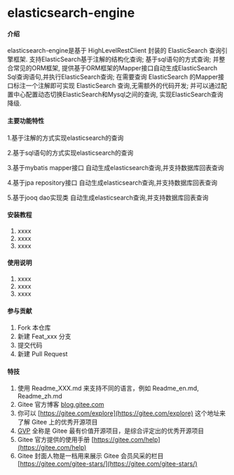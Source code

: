 # elasticsearch-engine

#### 介绍
elasticsearch-engine是基于 HighLevelRestClient 封装的 ElasticSearch 查询引擎框架. 支持ElasticSearch基于注解的结构化查询; 基于sql语句的方式查询; 并整合常见的ORM框架, 提供基于ORM框架的Mapper接口自动生成ElasticSearch Sql查询语句,并执行ElasticSearch查询;
在需要查询 ElasticSearch 的Mapper接口标注一个注解即可实现 ElasticSearch 查询,无需额外的代码开发; 并可以通过配置中心配置动态切换ElasticSearch和Mysql之间的查询, 实现ElasticSearch查询降级.

#### 主要功能特性

1.基于注解的方式实现elasticsearch的查询

2.基于sql语句的方式实现elasticsearch的查询

3.基于mybatis mapper接口 自动生成elasticsearch查询,并支持数据库回表查询

4.基于jpa repository接口 自动生成elasticsearch查询,并支持数据库回表查询

5.基于jooq dao实现类 自动生成elasticsearch查询,并支持数据库回表查询

#### 安装教程

1.  xxxx
2.  xxxx
3.  xxxx

#### 使用说明

1.  xxxx
2.  xxxx
3.  xxxx

#### 参与贡献

1.  Fork 本仓库
2.  新建 Feat_xxx 分支
3.  提交代码
4.  新建 Pull Request


#### 特技

1.  使用 Readme\_XXX.md 来支持不同的语言，例如 Readme\_en.md, Readme\_zh.md
2.  Gitee 官方博客 [blog.gitee.com](https://blog.gitee.com)
3.  你可以 [https://gitee.com/explore](https://gitee.com/explore) 这个地址来了解 Gitee 上的优秀开源项目
4.  [GVP](https://gitee.com/gvp) 全称是 Gitee 最有价值开源项目，是综合评定出的优秀开源项目
5.  Gitee 官方提供的使用手册 [https://gitee.com/help](https://gitee.com/help)
6.  Gitee 封面人物是一档用来展示 Gitee 会员风采的栏目 [https://gitee.com/gitee-stars/](https://gitee.com/gitee-stars/)

